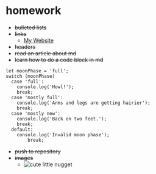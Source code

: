 # homework
* ~~bulleted lists~~
* ~~links~~
  * [My Website](http://www.sarahronau.com)
* ~~headers~~
* ~~read an article about md~~
* ~~learn how to do a code block in md~~
```
let moonPhase = 'full';
switch (moonPhase)
  case 'full':
  	console.log('Howl!');
    break;
  case 'mostly full':
    console.log('Arms and legs are getting hairier');
    break;
  case 'mostly new':
    console.log('Back on two feet.');
    break;
  default:
  	console.log('Invalid moon phase');
		break;
```
* ~~push to repository~~
* ~~images~~
  * ![cute little nugget](http://www.awesomelycute.com/gallery/2015/05/cute-baby-penguin-8.jpg)
